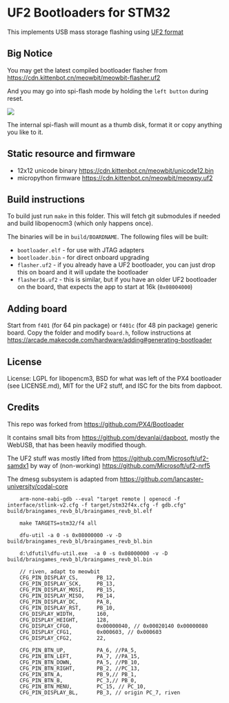 # UF2 Bootloaders for STM32

This implements USB mass storage flashing using [UF2 format](https://github.com/Microsoft/uf2)

## Big Notice

You may get the latest compiled bootloader flasher from https://cdn.kittenbot.cn/meowbit/meowbit-flasher.uf2

And you may go into spi-flash mode by holding the `left button` during reset.

![](https://s2.ax1x.com/2019/02/18/k6llTg.jpg)

The internal spi-flash will mount as a thumb disk, format it or copy anything you like to it. 

## Static resource and firmware

* 12x12 unicode binary https://cdn.kittenbot.cn/meowbit/unicode12.bin
* micropython firmware https://cdn.kittenbot.cn/meowbit/meowpy.uf2

## Build instructions

To build just run ``make`` in this folder.
This will fetch git submodules if needed and build libopenocm3
(which only happens once).

The binaries will be in `build/BOARDNAME`. 
The following files will be built:
* `bootloader.elf` - for use with JTAG adapters
* `bootloader.bin` - for direct onboard upgrading
* `flasher.uf2` - if you already have a UF2 bootloader, you can just drop this on board and it will update the bootloader
* `flasher16.uf2` - this is similar, but if you have an older UF2 bootloader on the board, that expects the app to start at 16k (`0x08004000`)

## Adding board

Start from `f401` (for 64 pin package) or `f401c` (for 48 pin package) generic board.
Copy the folder and modify `board.h`, follow instructions at 
https://arcade.makecode.com/hardware/adding#generating-bootloader

## License

License: LGPL for libopencm3, BSD for what was left of the PX4 bootloader (see LICENSE.md),
MIT for the UF2 stuff, and ISC for the bits from dapboot.

## Credits

This repo was forked from https://github.com/PX4/Bootloader

It contains small bits from https://github.com/devanlai/dapboot,
mostly the WebUSB, that has been heavily modified though.

The UF2 stuff was mostly lifted from https://github.com/Microsoft/uf2-samdx1
by way of (non-working) https://github.com/Microsoft/uf2-nrf5

The dmesg subsystem is adapted from https://github.com/lancaster-university/codal-core

```
	arm-none-eabi-gdb --eval "target remote | openocd -f interface/stlink-v2.cfg -f target/stm32f4x.cfg -f gdb.cfg" build/braingames_revb_bl/braingames_revb_bl.elf
	
	make TARGETS=stm32/f4 all
	
	dfu-util -a 0 -s 0x08000000 -v -D build/braingames_revb_bl/braingames_revb_bl.bin
	
	d:\dfutil\dfu-util.exe  -a 0 -s 0x08000000 -v -D build/braingames_revb_bl/braingames_revb_bl.bin

    // riven, adapt to meowbit
    CFG_PIN_DISPLAY_CS,      PB_12,
    CFG_PIN_DISPLAY_SCK,     PB_13,
    CFG_PIN_DISPLAY_MOSI,    PB_15,
    CFG_PIN_DISPLAY_MISO,    PB_14,
    CFG_PIN_DISPLAY_DC,      PA_8,
    CFG_PIN_DISPLAY_RST,     PB_10,
    CFG_DISPLAY_WIDTH,       160,
    CFG_DISPLAY_HEIGHT,      128,
    CFG_DISPLAY_CFG0,        0x00000040, // 0x00020140 0x00000080
    CFG_DISPLAY_CFG1,        0x000603, // 0x000603
    CFG_DISPLAY_CFG2,        22,

    CFG_PIN_BTN_UP,          PA_6, //PA_5,
    CFG_PIN_BTN_LEFT,        PA_7, //PA_15,
    CFG_PIN_BTN_DOWN,        PA_5, //PB_10,
    CFG_PIN_BTN_RIGHT,       PB_2, //PC_13,
    CFG_PIN_BTN_A,           PB_9,// PB_1,
    CFG_PIN_BTN_B,           PC_3,// PB_0,
    CFG_PIN_BTN_MENU,        PC_15, // PC_10,
    CFG_PIN_DISPLAY_BL,      PB_3, // origin PC_7, riven
```